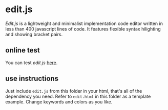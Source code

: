 # edit.js

*Edit.js* is a lightweight and minimalist implementation code editor written in less than 400 javascript lines of code. It features flexible syntax hilighting and showing bracket pairs.

## online test

You can test *edit.js* [here](https://contrast-zone.github.io/edit.js/edit.html).

## use instructions

Just include `edit.js` from this folder in your html, that's all of the dependency you need. Refer to `edit.html` in this folder as a template example. Change keywords and colors as you like.
